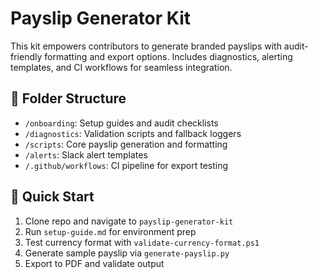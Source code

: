 # Payslip Generator Kit

This kit empowers contributors to generate branded payslips with audit-friendly formatting and export options. Includes diagnostics, alerting templates, and CI workflows for seamless integration.

## 🔧 Folder Structure
- `/onboarding`: Setup guides and audit checklists
- `/diagnostics`: Validation scripts and fallback loggers
- `/scripts`: Core payslip generation and formatting
- `/alerts`: Slack alert templates
- `/.github/workflows`: CI pipeline for export testing

## 🚀 Quick Start
1. Clone repo and navigate to `payslip-generator-kit`
2. Run `setup-guide.md` for environment prep
3. Test currency format with `validate-currency-format.ps1`
4. Generate sample payslip via `generate-payslip.py`
5. Export to PDF and validate output
